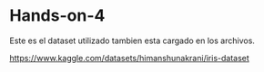 # Hands-on-4
Este es el dataset utilizado
tambien esta cargado en los archivos.

https://www.kaggle.com/datasets/himanshunakrani/iris-dataset

